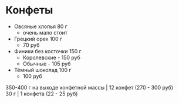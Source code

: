 
# Конфеты

 - Овсяные хлопья 80 г 
	 - очень мало стоит
 - Грецкий орех 100 г
	 - 70 руб
 - Финики без косточки 150 г
	 - Королевские - 150 руб
	 - Обычные - 105 руб
 - Тёмный шоколад 100 г
	 - 100 руб

350-400 г на выходе конфетной массы | 12 конфет (270 - 300 руб)  
30 г | 1 конфета (22 - 25 руб)
